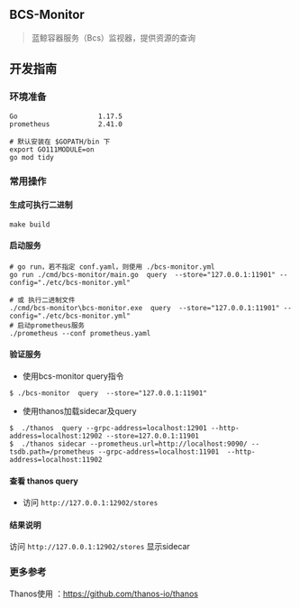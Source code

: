 ## BCS-Monitor


> 蓝鲸容器服务（Bcs）监视器，提供资源的查询

## 开发指南

### 环境准备
```text
Go                    1.17.5
prometheus            2.41.0
```

```shell script
# 默认安装在 $GOPATH/bin 下
export GO111MODULE=on
go mod tidy
```

### 常用操作

#### 生成可执行二进制

```shell script
make build
```

#### 启动服务

```shell script
# go run，若不指定 conf.yaml，则使用 ./bcs-monitor.yml
go run ./cmd/bcs-monitor/main.go  query  --store="127.0.0.1:11901" --config="./etc/bcs-monitor.yml" 

# 或 执行二进制文件
./cmd/bcs-monitor\bcs-monitor.exe  query  --store="127.0.0.1:11901" --config="./etc/bcs-monitor.yml" 
# 启动prometheus服务
./prometheus --conf prometheus.yaml 
```

#### 验证服务

- 使用bcs-monitor query指令
```shell script
$ ./bcs-monitor  query  --store="127.0.0.1:11901"
```

- 使用thanos加载sidecar及query
```shell script
$  ./thanos  query --grpc-address=localhost:12901 --http-address=localhost:12902 --store=127.0.0.1:11901
$  ./thanos sidecar --prometheus.url=http://localhost:9090/ --tsdb.path=/prometheus --grpc-address=localhost:11901  --http-address=localhost:11902
```

#### 查看 thanos query

- 访问 `http://127.0.0.1:12902/stores`

#### 结果说明

访问 `http://127.0.0.1:12902/stores` 显示sidecar

### 更多参考
Thanos使用 ：https://github.com/thanos-io/thanos

